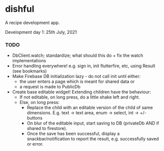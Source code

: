 # dishful

A recipe development app.

Development day 1: 25th July, 2021

### TODO
- DbClient.watch; standardize; what should this do + fix the watch implementations
- Error handling everywhere! e.g. sign in, init flutterfire, etc, using Result<T>
  (see bookmarks)
- Make Firebase DB initialization lazy - do not call init until either:
    - the user enters a page which is meant for shared data or
    - a request is made to PublicDb 
- Create base editable widget! Extending children have the behaviour:
    - If not editable, on long press, do a little shake left and right.
    - Else, on long press:
        - Replace the child with an editable version of the child of same 
          dimensions. E.g. text -> text area, enum -> select, int -> +/- buttons
        - On blur of the editable input, start saving to DB (privateDb AND if
          shared to firestore).
        - Once the save has been successful, display a snackbar/notification to
          report the result, e.g. successfully saved or error.

